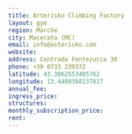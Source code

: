 ```yaml
---
title: Arterisko Climbing Factory
layout: gym
region: Marche
city: Macerata (MC)
email: info@asterisko.com
website: 
address: Contrada Fontezucca 30
phone: +39 0733 239372
latitude: 43.3062553405762
longitude: 13.4408388137817
annual_fee: 
ingress_price: 
structures: 
monthly_subscription_price: 
rent: 
---
```


